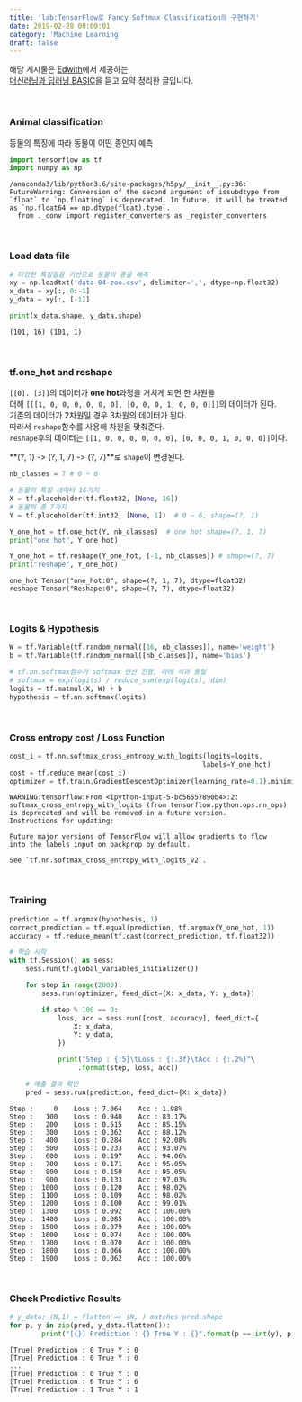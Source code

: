 ```yaml
---
title: 'lab:TensorFlow로 Fancy Softmax Classification의 구현하기'
date: 2019-02-28 00:00:01
category: 'Machine Learning'
draft: false
---
```


해당 게시물은 [Edwith](https://www.edwith.org)에서 제공하는<br/>
[머신러닝과 딥러닝 BASIC](https://www.edwith.org/others26/joinLectures/9829)을 듣고 요약 정리한 글입니다.

<br/>

### Animal classification

동물의 특징에 따라 동물이 어떤 종인지 예측

```python
import tensorflow as tf
import numpy as np
```

    /anaconda3/lib/python3.6/site-packages/h5py/__init__.py:36: FutureWarning: Conversion of the second argument of issubdtype from `float` to `np.floating` is deprecated. In future, it will be treated as `np.float64 == np.dtype(float).type`.
      from ._conv import register_converters as _register_converters

<br/>

### Load data file

```python
# 다양한 특징들을 기반으로 동물의 종을 예측
xy = np.loadtxt('data-04-zoo.csv', delimiter=',', dtype=np.float32)
x_data = xy[:, 0:-1]
y_data = xy[:, [-1]]

print(x_data.shape, y_data.shape)
```

    (101, 16) (101, 1)

<br/>

### tf.one_hot and reshape

`[[0]. [3]]`의 데이터가 **one hot**과정을 거치게 되면 한 차원들<br/>
더해 `[[[1, 0, 0, 0, 0, 0, 0], [0, 0, 0, 1, 0, 0, 0]]]`의 데이터가 된다.<br/>
기존의 데이터가 2차원일 경우 3차원의 데이터가 된다.<br/>
따라서 `reshape`함수를 사용해 차원을 맞춰준다.<br/>
`reshape`후의 데이터는 `[[1, 0, 0, 0, 0, 0, 0], [0, 0, 0, 1, 0, 0, 0]]`이다.<br/>

**(?, 1) -> (?, 1, 7) -> (?, 7)**로 `shape`이 변경된다.

```python
nb_classes = 7 # 0 ~ 6

# 동물의 특징 데이터 16가지
X = tf.placeholder(tf.float32, [None, 16])
# 동물의 종 7가지
Y = tf.placeholder(tf.int32, [None, 1])  # 0 ~ 6, shape=(?, 1)

Y_one_hot = tf.one_hot(Y, nb_classes)  # one hot shape=(?, 1, 7)
print("one_hot", Y_one_hot)

Y_one_hot = tf.reshape(Y_one_hot, [-1, nb_classes]) # shape=(?, 7)
print("reshape", Y_one_hot)
```

    one_hot Tensor("one_hot:0", shape=(?, 1, 7), dtype=float32)
    reshape Tensor("Reshape:0", shape=(?, 7), dtype=float32)

<br/>

### Logits & Hypothesis

```python
W = tf.Variable(tf.random_normal([16, nb_classes]), name='weight')
b = tf.Variable(tf.random_normal([nb_classes]), name='bias')

# tf.nn.softmax함수가 softmax 연산 진행, 아래 식과 동일
# softmax = exp(logits) / reduce_sum(exp(logits), dim)
logits = tf.matmul(X, W) + b
hypothesis = tf.nn.softmax(logits)
```

<br/>

### Cross entropy cost / Loss Function

```python
cost_i = tf.nn.softmax_cross_entropy_with_logits(logits=logits,
                                                labels=Y_one_hot)
cost = tf.reduce_mean(cost_i)
optimizer = tf.train.GradientDescentOptimizer(learning_rate=0.1).minimize(cost)
```

    WARNING:tensorflow:From <ipython-input-5-bc56557890b4>:2: softmax_cross_entropy_with_logits (from tensorflow.python.ops.nn_ops) is deprecated and will be removed in a future version.
    Instructions for updating:

    Future major versions of TensorFlow will allow gradients to flow
    into the labels input on backprop by default.

    See `tf.nn.softmax_cross_entropy_with_logits_v2`.

<br/>

### Training

```python
prediction = tf.argmax(hypothesis, 1)
correct_prediction = tf.equal(prediction, tf.argmax(Y_one_hot, 1))
accuracy = tf.reduce_mean(tf.cast(correct_prediction, tf.float32))

# 학습 시작
with tf.Session() as sess:
    sess.run(tf.global_variables_initializer())

    for step in range(2000):
        sess.run(optimizer, feed_dict={X: x_data, Y: y_data})

        if step % 100 == 0:
            loss, acc = sess.run([cost, accuracy], feed_dict={
                X: x_data,
                Y: y_data,
            })

            print("Step : {:5}\tLoss : {:.3f}\tAcc : {:.2%}"\
                 .format(step, loss, acc))

    # 예츨 결과 확인
    pred = sess.run(prediction, feed_dict={X: x_data})
```

    Step :     0	Loss : 7.064	Acc : 1.98%
    Step :   100	Loss : 0.940	Acc : 83.17%
    Step :   200	Loss : 0.515	Acc : 85.15%
    Step :   300	Loss : 0.362	Acc : 88.12%
    Step :   400	Loss : 0.284	Acc : 92.08%
    Step :   500	Loss : 0.233	Acc : 93.07%
    Step :   600	Loss : 0.197	Acc : 94.06%
    Step :   700	Loss : 0.171	Acc : 95.05%
    Step :   800	Loss : 0.150	Acc : 95.05%
    Step :   900	Loss : 0.133	Acc : 97.03%
    Step :  1000	Loss : 0.120	Acc : 98.02%
    Step :  1100	Loss : 0.109	Acc : 98.02%
    Step :  1200	Loss : 0.100	Acc : 99.01%
    Step :  1300	Loss : 0.092	Acc : 100.00%
    Step :  1400	Loss : 0.085	Acc : 100.00%
    Step :  1500	Loss : 0.079	Acc : 100.00%
    Step :  1600	Loss : 0.074	Acc : 100.00%
    Step :  1700	Loss : 0.070	Acc : 100.00%
    Step :  1800	Loss : 0.066	Acc : 100.00%
    Step :  1900	Loss : 0.062	Acc : 100.00%

<br/>

### Check Predictive Results

```python
# y_data: (N,1) = flatten => (N, ) matches pred.shape
for p, y in zip(pred, y_data.flatten()):
        print("[{}] Prediction : {} True Y : {}".format(p == int(y), p, int(y)))
```

    [True] Prediction : 0 True Y : 0
    [True] Prediction : 0 True Y : 0
    ...
    [True] Prediction : 0 True Y : 0
    [True] Prediction : 6 True Y : 6
    [True] Prediction : 1 True Y : 1
